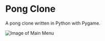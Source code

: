 # Pong Clone
A pong clone written in Python with Pygame.

![Image of Main Menu]("https://raw.githubusercontent.com/wildp/pong-clone/main/Screenshots/Main-menu.png")
